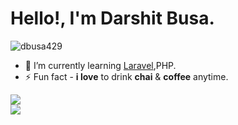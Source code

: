 # Hello!, I'm Darshit Busa.

<p align="left"> <img src="https://komarev.com/ghpvc/?username=dbusa429&label=Profile%20views&color=0e75b6&style=flat" alt="dbusa429
  " /> </p>


- 🌱 I’m currently learning [Laravel]([https://laravel.com/]),PHP.
- ⚡ Fun fact - **i love** to drink **chai** & **coffee** anytime.

<p align="top">
  <img src="https://github-readme-stats.vercel.app/api?username=dbusa429&&show_icons=true&title_color=ffffff&icon_color=03A9F4&text_color=daf7dc&bg_color=151515"/><br>
  <img src="https://github-readme-stats.vercel.app/api/top-langs/?username=dbusa429&layout=compact&theme=tokyonight"/>
</p>
